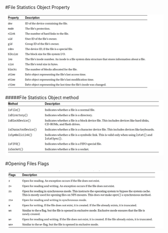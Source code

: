 #File Statistics Object Property

![File Statistics](FileStatistics.png)

#####File Statistics Object method
![File Statistics](statistics.methods.png)



#Opening Files Flags

![File Statistics](openfilesflag.png)






